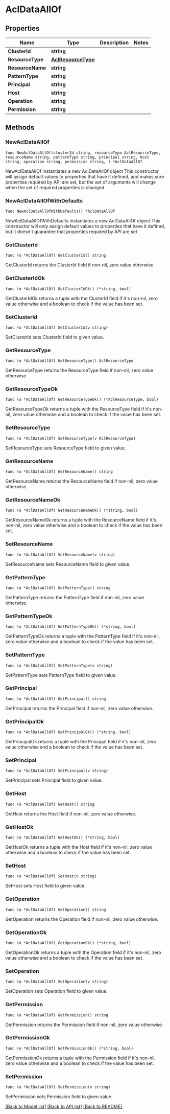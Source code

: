 # AclDataAllOf

## Properties

Name | Type | Description | Notes
------------ | ------------- | ------------- | -------------
**ClusterId** | **string** |  | 
**ResourceType** | [**AclResourceType**](AclResourceType.md) |  | 
**ResourceName** | **string** |  | 
**PatternType** | **string** |  | 
**Principal** | **string** |  | 
**Host** | **string** |  | 
**Operation** | **string** |  | 
**Permission** | **string** |  | 

## Methods

### NewAclDataAllOf

`func NewAclDataAllOf(clusterId string, resourceType AclResourceType, resourceName string, patternType string, principal string, host string, operation string, permission string, ) *AclDataAllOf`

NewAclDataAllOf instantiates a new AclDataAllOf object
This constructor will assign default values to properties that have it defined,
and makes sure properties required by API are set, but the set of arguments
will change when the set of required properties is changed

### NewAclDataAllOfWithDefaults

`func NewAclDataAllOfWithDefaults() *AclDataAllOf`

NewAclDataAllOfWithDefaults instantiates a new AclDataAllOf object
This constructor will only assign default values to properties that have it defined,
but it doesn't guarantee that properties required by API are set

### GetClusterId

`func (o *AclDataAllOf) GetClusterId() string`

GetClusterId returns the ClusterId field if non-nil, zero value otherwise.

### GetClusterIdOk

`func (o *AclDataAllOf) GetClusterIdOk() (*string, bool)`

GetClusterIdOk returns a tuple with the ClusterId field if it's non-nil, zero value otherwise
and a boolean to check if the value has been set.

### SetClusterId

`func (o *AclDataAllOf) SetClusterId(v string)`

SetClusterId sets ClusterId field to given value.


### GetResourceType

`func (o *AclDataAllOf) GetResourceType() AclResourceType`

GetResourceType returns the ResourceType field if non-nil, zero value otherwise.

### GetResourceTypeOk

`func (o *AclDataAllOf) GetResourceTypeOk() (*AclResourceType, bool)`

GetResourceTypeOk returns a tuple with the ResourceType field if it's non-nil, zero value otherwise
and a boolean to check if the value has been set.

### SetResourceType

`func (o *AclDataAllOf) SetResourceType(v AclResourceType)`

SetResourceType sets ResourceType field to given value.


### GetResourceName

`func (o *AclDataAllOf) GetResourceName() string`

GetResourceName returns the ResourceName field if non-nil, zero value otherwise.

### GetResourceNameOk

`func (o *AclDataAllOf) GetResourceNameOk() (*string, bool)`

GetResourceNameOk returns a tuple with the ResourceName field if it's non-nil, zero value otherwise
and a boolean to check if the value has been set.

### SetResourceName

`func (o *AclDataAllOf) SetResourceName(v string)`

SetResourceName sets ResourceName field to given value.


### GetPatternType

`func (o *AclDataAllOf) GetPatternType() string`

GetPatternType returns the PatternType field if non-nil, zero value otherwise.

### GetPatternTypeOk

`func (o *AclDataAllOf) GetPatternTypeOk() (*string, bool)`

GetPatternTypeOk returns a tuple with the PatternType field if it's non-nil, zero value otherwise
and a boolean to check if the value has been set.

### SetPatternType

`func (o *AclDataAllOf) SetPatternType(v string)`

SetPatternType sets PatternType field to given value.


### GetPrincipal

`func (o *AclDataAllOf) GetPrincipal() string`

GetPrincipal returns the Principal field if non-nil, zero value otherwise.

### GetPrincipalOk

`func (o *AclDataAllOf) GetPrincipalOk() (*string, bool)`

GetPrincipalOk returns a tuple with the Principal field if it's non-nil, zero value otherwise
and a boolean to check if the value has been set.

### SetPrincipal

`func (o *AclDataAllOf) SetPrincipal(v string)`

SetPrincipal sets Principal field to given value.


### GetHost

`func (o *AclDataAllOf) GetHost() string`

GetHost returns the Host field if non-nil, zero value otherwise.

### GetHostOk

`func (o *AclDataAllOf) GetHostOk() (*string, bool)`

GetHostOk returns a tuple with the Host field if it's non-nil, zero value otherwise
and a boolean to check if the value has been set.

### SetHost

`func (o *AclDataAllOf) SetHost(v string)`

SetHost sets Host field to given value.


### GetOperation

`func (o *AclDataAllOf) GetOperation() string`

GetOperation returns the Operation field if non-nil, zero value otherwise.

### GetOperationOk

`func (o *AclDataAllOf) GetOperationOk() (*string, bool)`

GetOperationOk returns a tuple with the Operation field if it's non-nil, zero value otherwise
and a boolean to check if the value has been set.

### SetOperation

`func (o *AclDataAllOf) SetOperation(v string)`

SetOperation sets Operation field to given value.


### GetPermission

`func (o *AclDataAllOf) GetPermission() string`

GetPermission returns the Permission field if non-nil, zero value otherwise.

### GetPermissionOk

`func (o *AclDataAllOf) GetPermissionOk() (*string, bool)`

GetPermissionOk returns a tuple with the Permission field if it's non-nil, zero value otherwise
and a boolean to check if the value has been set.

### SetPermission

`func (o *AclDataAllOf) SetPermission(v string)`

SetPermission sets Permission field to given value.



[[Back to Model list]](../README.md#documentation-for-models) [[Back to API list]](../README.md#documentation-for-api-endpoints) [[Back to README]](../README.md)


